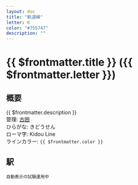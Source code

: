 ```yaml
---
layout: doc
title: "軌道線"
letter: K
color: "#755747"
description: ""
---
```


# {{ $frontmatter.title }} ({{ $frontmatter.letter }})

## 概要
{{ $frontmatter.description }}  
管理: [古囲](/company/furui/index.md)  
ひらがな: きどうせん  
ローマ字: Kidou Line  
ラインカラー: <span :style="{backgroundColor: $frontmatter.color, display: 'inline-block', width: '0.75em', height: '0.75em', border: `1px solid #1b1b1f`, marginRight: '0.25em'}" />`{{ $frontmatter.color }}`

## 駅
<small>自動表示の試験運用中</small>
<Stations />